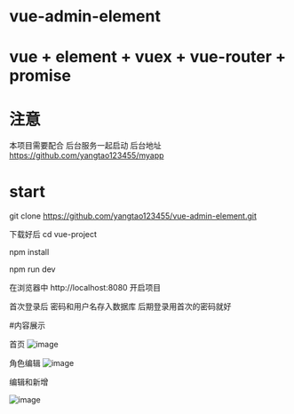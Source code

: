 # vue-admin-element
# vue + element + vuex + vue-router + promise

  # 注意
  
  本项目需要配合 后台服务一起启动 后台地址 https://github.com/yangtao123455/myapp
  
  # start
  
  git clone https://github.com/yangtao123455/vue-admin-element.git
  
  下载好后  cd vue-project
  
  npm install
  
  npm run dev
  
  在浏览器中 http://localhost:8080 开启项目
  
  首次登录后 密码和用户名存入数据库 后期登录用首次的密码就好

  #内容展示
  
  首页
  ![image](https://github.com/yangtao123455/vue-admin-element/blob/master/vue-project/static/images/index.png)
 
   角色编辑
   ![image](https://github.com/yangtao123455/vue-admin-element/blob/master/vue-project/static/images/table.png)
   
   编辑和新增
   
   ![image](https://github.com/yangtao123455/vue-admin-element/blob/master/vue-project/static/images/add.png)
